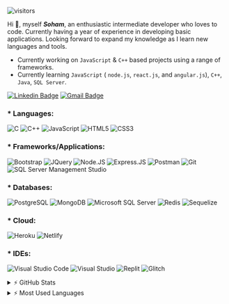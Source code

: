 ![visitors](https://visitor-badge.glitch.me/badge?page_id=sdthaker.visitor-badge)

Hi 👋, myself ***Soham***, an enthusiastic intermediate developer who loves to code. Currently having a year of experience in developing basic applications. Looking forward to expand my knowledge as I learn new languages and tools.

* Currently working on `JavaScript` & `C++` based projects using a range of frameworks.
* Currently learning `JavaScript` ( `node.js`, `react.js`, and `angular.js`), `C++`, `Java`, `SQL Server`.

[![Linkedin Badge](https://img.shields.io/badge/LinkedIn-0077B5?style=plastic&logo=linkedin&logoColor=white)](https://www.linkedin.com/in/soham-thaker/)
[![Gmail Badge](https://img.shields.io/badge/Gmail-D14836?style=plastic&logo=gmail&logoColor=white&link=mailto:thakersoham3@gmail.com)](mailto:thakersoham3@gmail.com)

### * Languages:

[//]: # "![Java](https://img.shields.io/badge/Java-ED8B00?style=plastic&logo=java&logoColor=white)"
![C](https://img.shields.io/badge/C-A8B9CC?style=plastic&logo=c&logoColor=white)
![C++](https://img.shields.io/badge/C++-00599C?style=plastic&logo=cplusplus&logoColor=white)
![JavaScript](https://img.shields.io/badge/JavaScript-F7DF1E?style=plastic&logo=javascript&logoColor=black)
![HTML5](https://img.shields.io/badge/HTML5-E34F26?style=plastic&logo=html5&logoColor=white)
![CSS3](https://img.shields.io/badge/CSS3-1572B6?style=plastic&logo=css3&logoColor=white)

### * Frameworks/Applications:

[//]: # "![Angular](https://img.shields.io/badge/Angular-DD0031?style=plastic&logo=angular&logoColor=white)"
[//]: # "![React](https://img.shields.io/badge/React-20232A?style=plastic&logo=react&logoColor=61DAFB)"
![Bootstrap](https://img.shields.io/badge/Bootstrap-563D7C?style=plastic&logo=bootstrap&logoColor=white)
![JQuery](https://img.shields.io/badge/jQuery-0769AD?style=plastic&logo=jquery&logoColor=white)
![Node.JS](https://img.shields.io/badge/Node.js-43853D?style=plastic&logo=node.js&logoColor=white)
![Express.JS](https://img.shields.io/badge/Express.js-000000?style=plastic&logo=express&logoColor=white)
![Postman](https://img.shields.io/badge/Postman-FF6C37?style=plastic&logo=postman&logoColor=white)
![Git](https://img.shields.io/badge/Git-F05032?style=plastic&logo=git&logoColor=white)
![SQL Server Management Studio](https://img.shields.io/badge/SQL_Server_Management_Studio-FF9E0F?style=plastic&logo=MSSQLServerManagement&logoColor=white)

### * Databases:
![PostgreSQL](https://img.shields.io/badge/PostgreSQL-316192?style=plastic&logo=postgresql&logoColor=white)
![MongoDB](https://img.shields.io/badge/MongoDB-4EA94B?style=plastic&logo=mongodb&logoColor=white)
![Microsoft SQL Server](https://img.shields.io/badge/Microsoft_SQL_Server-CC2927?style=plastic&logo=microsoftsqlserver&logoColor=white)
![Redis](https://img.shields.io/badge/Redis-DC382D?style=plastic&logo=redis&logoColor=white)
![Sequelize](https://img.shields.io/badge/Sequelize-52B0E7?style=plastic&logo=sequelize&logoColor=white)

### * Cloud:
![Heroku](https://img.shields.io/badge/Heroku-430098?style=plastic&logo=heroku&logoColor=white)
![Netlify](https://img.shields.io/badge/Netlify-00C7B7?style=plastic&logo=netlify&logoColor=white)

### * IDEs:
![Visual Studio Code](https://img.shields.io/badge/Visual_Studio_Code-0078D4?style=plastic&logo=visualstudiocode&logoColor=white)
![Visual Studio](https://img.shields.io/badge/Visual_Studio-5C2D91?style=plastic&logo=visualstudio&logoColor=white)
![Replit](https://img.shields.io/badge/Replit-667881?style=plastic&logo=replit&logoColor=white)
![Glitch](https://img.shields.io/badge/Glitch-3333FF?style=plastic&logo=glitch&logoColor=white)

<details>
  <summary> ⚡ GitHub Stats</summary>
  <img align="left" alt="Soham's GitHub Stats" src="https://github-readme-stats.vercel.app/api?username=sdthaker&show_icons=true&hide_border=true" />
</details>

<details>
  <summary> ⚡ Most Used Languages</summary>
<img align="left" alt="Soham's GitHub Top Languages" src="https://github-readme-stats.vercel.app/api/top-langs/?username=sdthaker" />
</details>
